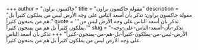 +++
author = "جاكسون براون"
title = "مقولة جاكسون براون"
description = "مقولة جاكسون براون: تذكر بأن أسعد الناس على وجه الأرض ليس من يملكون كثيراً بل هم من يمنحون كثيراً."
quote = '''تذكر بأن أسعد الناس على وجه الأرض ليس من يملكون كثيراً بل هم من يمنحون كثيراً.''' 
slug = "تذكر-بأن-أسعد-الناس-على-وجه-الأرض-ليس-من-يملكون-كثيراً-بل-هم-من-يمنحون-كثيراً"
+++
تذكر بأن أسعد الناس على وجه الأرض ليس من يملكون كثيراً بل هم من يمنحون كثيراً.
